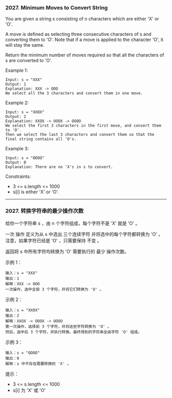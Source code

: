 ### 2027. Minimum Moves to Convert String
You are given a string s consisting of n characters which are either 'X' or 'O'.

A move is defined as selecting three consecutive characters of s and converting them to 'O'. Note that if a move is applied to the character 'O', it will stay the same.

Return the minimum number of moves required so that all the characters of s are converted to 'O'.



Example 1:

	Input: s = "XXX"
	Output: 1
	Explanation: XXX -> OOO
	We select all the 3 characters and convert them in one move.

Example 2:

	Input: s = "XXOX"
	Output: 2
	Explanation: XXOX -> OOOX -> OOOO
	We select the first 3 characters in the first move, and convert them to 'O'.
	Then we select the last 3 characters and convert them so that the final string contains all 'O's.

Example 3:

	Input: s = "OOOO"
	Output: 0
	Explanation: There are no 'X's in s to convert.



Constraints:

* 3 <= s.length <= 1000
* s[i] is either 'X' or 'O'.

----

### 2027. 转换字符串的最少操作次数
给你一个字符串 s ，由 n 个字符组成，每个字符不是 'X' 就是 'O' 。

一次 操作 定义为从 s 中选出 三个连续字符 并将选中的每个字符都转换为 'O' 。注意，如果字符已经是 'O' ，只需要保持 不变 。

返回将 s 中所有字符均转换为 'O' 需要执行的 最少 操作次数。



示例 1：

	输入：s = "XXX"
	输出：1
	解释：XXX -> OOO
	一次操作，选中全部 3 个字符，并将它们转换为 'O' 。

示例 2：

	输入：s = "XXOX"
	输出：2
	解释：XXOX -> OOOX -> OOOO
	第一次操作，选择前 3 个字符，并将这些字符转换为 'O' 。
	然后，选中后 3 个字符，并执行转换。最终得到的字符串全由字符 'O' 组成。

示例 3：

	输入：s = "OOOO"
	输出：0
	解释：s 中不存在需要转换的 'X' 。



提示：

* 3 <= s.length <= 1000
* s[i] 为 'X' 或 'O'

